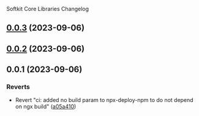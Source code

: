 Softkit Core Libraries Changelog
## [0.0.3](https://github.com/saas-buildkit/saas-buildkit-core/compare/config-0.0.2...config-0.0.3) (2023-09-06)

## [0.0.2](https://github.com/saas-buildkit/saas-buildkit-core/compare/config-0.0.1...config-0.0.2) (2023-09-06)

## 0.0.1 (2023-09-06)


### Reverts

* Revert "ci: added no build param to npx-deploy-npm to do not depend on ngx build" ([a05a410](https://github.com/saas-buildkit/saas-buildkit-core/commit/a05a41073965039dd9656840a80144dcd6b4e180))
